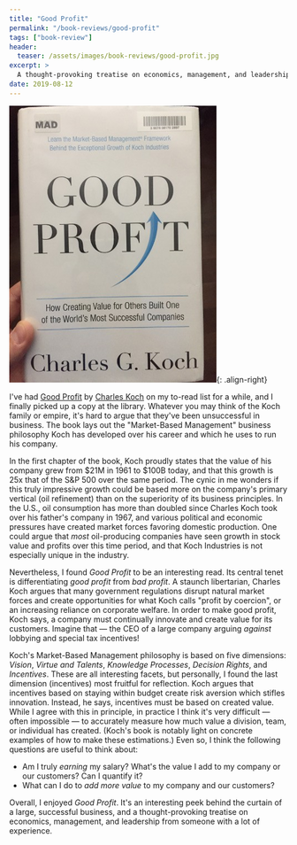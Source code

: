 ```yaml
---
title: "Good Profit"
permalink: "/book-reviews/good-profit"
tags: ["book-review"]
header:
  teaser: /assets/images/book-reviews/good-profit.jpg
excerpt: >
  A thought-provoking treatise on economics, management, and leadership from someone with a lot of business experience.
date: 2019-08-12
---
```


![The Power of Habit](../assets/images/book-reviews/good-profit.jpg){: .align-right}

I've had [Good Profit](https://www.amazon.com/Good-Profit-Creating-Successful-Companies-ebook/dp/B00TWEMGE8) by [Charles Koch](https://en.wikipedia.org/wiki/Charles_Koch) on my to-read list for a while, and I finally picked up a copy at the library. Whatever you may think of the Koch family or empire, it's hard to argue that they've been unsuccessful in business. The book lays out the "Market-Based Management" business philosophy Koch has developed over his career and which he uses to run his company.

In the first chapter of the book, Koch proudly states that the value of his company grew from $21M in 1961 to $100B today, and that this growth is 25x that of the S&P 500 over the same period. The cynic in me wonders if this truly impressive growth could be based more on the company's primary vertical (oil refinement) than on the superiority of its business principles. In the U.S., oil consumption has more than doubled since Charles Koch took over his father's company in 1967, and various political and economic pressures have created market forces favoring domestic production. One could argue that *most* oil-producing companies have seen growth in stock value and profits over this time period, and that Koch Industries is not especially unique in the industry.

Nevertheless, I found *Good Profit* to be an interesting read. Its central tenet is differentiating *good profit* from *bad profit*. A staunch libertarian, Charles Koch argues that many government regulations disrupt natural market forces and create opportunities for what Koch calls "profit by coercion", or an increasing reliance on corporate welfare. In order to make good profit, Koch says, a company must continually innovate and create value for its customers. Imagine that — the CEO of a large company arguing *against* lobbying and special tax incentives!

Koch's Market-Based Management philosophy is based on five dimensions: *Vision*, *Virtue and Talents*, *Knowledge Processes*, *Decision Rights*, and *Incentives*. These are all interesting facets, but personally, I found the last dimension (incentives) most fruitful for reflection. Koch argues that incentives based on staying within budget create risk aversion which stifles innovation. Instead, he says, incentives must be based on created value. While I agree with this in principle, in practice I think it's very difficult — often impossible — to accurately measure how much value a division, team, or individual has created. (Koch's book is notably light on concrete examples of how to make these estimations.) Even so, I think the following questions are useful to think about:
* Am I truly *earning* my salary? What's the value I add to my company or our customers? Can I quantify it?
* What can I do to *add more value* to my company and our customers?

Overall, I enjoyed *Good Profit*. It's an interesting peek behind the curtain of a large, successful business, and a thought-provoking treatise on economics, management, and leadership from someone with a lot of experience.
